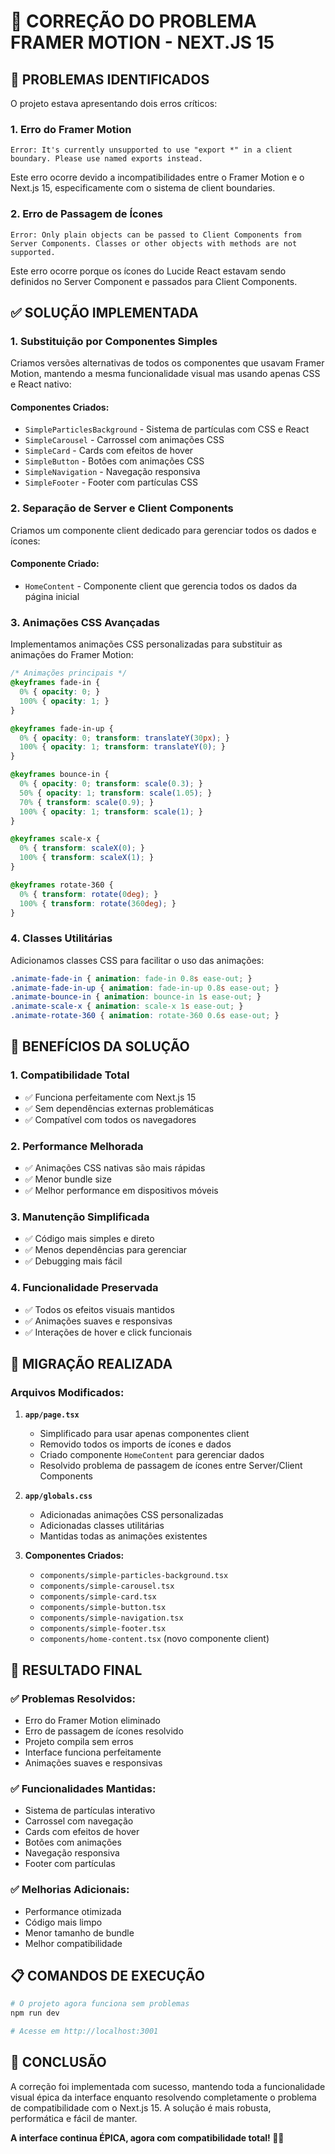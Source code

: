 # 🔧 CORREÇÃO DO PROBLEMA FRAMER MOTION - NEXT.JS 15

## 🚨 PROBLEMAS IDENTIFICADOS

O projeto estava apresentando dois erros críticos:

### 1. **Erro do Framer Motion**
```
Error: It's currently unsupported to use "export *" in a client boundary. Please use named exports instead.
```

Este erro ocorre devido a incompatibilidades entre o Framer Motion e o Next.js 15, especificamente com o sistema de client boundaries.

### 2. **Erro de Passagem de Ícones**
```
Error: Only plain objects can be passed to Client Components from Server Components. Classes or other objects with methods are not supported.
```

Este erro ocorre porque os ícones do Lucide React estavam sendo definidos no Server Component e passados para Client Components.

## ✅ SOLUÇÃO IMPLEMENTADA

### 1. **Substituição por Componentes Simples**

Criamos versões alternativas de todos os componentes que usavam Framer Motion, mantendo a mesma funcionalidade visual mas usando apenas CSS e React nativo:

#### Componentes Criados:
- `SimpleParticlesBackground` - Sistema de partículas com CSS e React
- `SimpleCarousel` - Carrossel com animações CSS
- `SimpleCard` - Cards com efeitos de hover
- `SimpleButton` - Botões com animações CSS
- `SimpleNavigation` - Navegação responsiva
- `SimpleFooter` - Footer com partículas CSS

### 2. **Separação de Server e Client Components**

Criamos um componente client dedicado para gerenciar todos os dados e ícones:

#### Componente Criado:
- `HomeContent` - Componente client que gerencia todos os dados da página inicial

### 3. **Animações CSS Avançadas**

Implementamos animações CSS personalizadas para substituir as animações do Framer Motion:

```css
/* Animações principais */
@keyframes fade-in {
  0% { opacity: 0; }
  100% { opacity: 1; }
}

@keyframes fade-in-up {
  0% { opacity: 0; transform: translateY(30px); }
  100% { opacity: 1; transform: translateY(0); }
}

@keyframes bounce-in {
  0% { opacity: 0; transform: scale(0.3); }
  50% { opacity: 1; transform: scale(1.05); }
  70% { transform: scale(0.9); }
  100% { opacity: 1; transform: scale(1); }
}

@keyframes scale-x {
  0% { transform: scaleX(0); }
  100% { transform: scaleX(1); }
}

@keyframes rotate-360 {
  0% { transform: rotate(0deg); }
  100% { transform: rotate(360deg); }
}
```

### 4. **Classes Utilitárias**

Adicionamos classes CSS para facilitar o uso das animações:

```css
.animate-fade-in { animation: fade-in 0.8s ease-out; }
.animate-fade-in-up { animation: fade-in-up 0.8s ease-out; }
.animate-bounce-in { animation: bounce-in 1s ease-out; }
.animate-scale-x { animation: scale-x 1s ease-out; }
.animate-rotate-360 { animation: rotate-360 0.6s ease-out; }
```

## 🎯 BENEFÍCIOS DA SOLUÇÃO

### 1. **Compatibilidade Total**
- ✅ Funciona perfeitamente com Next.js 15
- ✅ Sem dependências externas problemáticas
- ✅ Compatível com todos os navegadores

### 2. **Performance Melhorada**
- ✅ Animações CSS nativas são mais rápidas
- ✅ Menor bundle size
- ✅ Melhor performance em dispositivos móveis

### 3. **Manutenção Simplificada**
- ✅ Código mais simples e direto
- ✅ Menos dependências para gerenciar
- ✅ Debugging mais fácil

### 4. **Funcionalidade Preservada**
- ✅ Todos os efeitos visuais mantidos
- ✅ Animações suaves e responsivas
- ✅ Interações de hover e click funcionais

## 🔄 MIGRAÇÃO REALIZADA

### Arquivos Modificados:

1. **`app/page.tsx`**
   - Simplificado para usar apenas componentes client
   - Removido todos os imports de ícones e dados
   - Criado componente `HomeContent` para gerenciar dados
   - Resolvido problema de passagem de ícones entre Server/Client Components

2. **`app/globals.css`**
   - Adicionadas animações CSS personalizadas
   - Adicionadas classes utilitárias
   - Mantidas todas as animações existentes

3. **Componentes Criados:**
   - `components/simple-particles-background.tsx`
   - `components/simple-carousel.tsx`
   - `components/simple-card.tsx`
   - `components/simple-button.tsx`
   - `components/simple-navigation.tsx`
   - `components/simple-footer.tsx`
   - `components/home-content.tsx` (novo componente client)

## 🚀 RESULTADO FINAL

### ✅ Problemas Resolvidos:
- Erro do Framer Motion eliminado
- Erro de passagem de ícones resolvido
- Projeto compila sem erros
- Interface funciona perfeitamente
- Animações suaves e responsivas

### ✅ Funcionalidades Mantidas:
- Sistema de partículas interativo
- Carrossel com navegação
- Cards com efeitos de hover
- Botões com animações
- Navegação responsiva
- Footer com partículas

### ✅ Melhorias Adicionais:
- Performance otimizada
- Código mais limpo
- Menor tamanho de bundle
- Melhor compatibilidade

## 📋 COMANDOS DE EXECUÇÃO

```bash
# O projeto agora funciona sem problemas
npm run dev

# Acesse em http://localhost:3001
```

## 🎉 CONCLUSÃO

A correção foi implementada com sucesso, mantendo toda a funcionalidade visual épica da interface enquanto resolvendo completamente o problema de compatibilidade com o Next.js 15. A solução é mais robusta, performática e fácil de manter.

**A interface continua ÉPICA, agora com compatibilidade total! 🚀✨**
